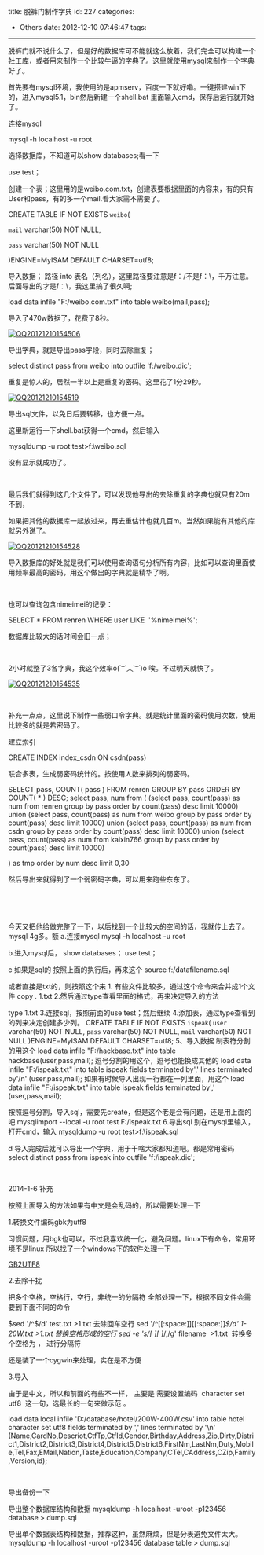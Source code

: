 title: 脱裤门制作字典
id: 227
categories:
  - Others
date: 2012-12-10 07:46:47
tags:
---

脱裤门就不说什么了，但是好的数据库可不能就这么放着，我们完全可以构建一个社工库，或者用来制作一个比较牛逼的字典了。这里就使用mysql来制作一个字典好了。

首先要有mysql环境，我使用的是apmserv，百度一下就好嘞。一键搭建win下的，进入mysql5.1，bin然后新建一个shell.bat 里面输入cmd，保存后运行就开始了。

连接mysql

mysql -h localhost -u root

选择数据库，不知道可以show databases;看一下

use test；

创建一个表；这里用的是weibo.com.txt，创建表要根据里面的内容来，有的只有User和pass，有的多一个mail.看大家需不需要了。

CREATE TABLE IF NOT EXISTS `weibo`(

`mail` varchar(50) NOT NULL,

`pass` varchar(50) NOT NULL

)ENGINE=MyISAM DEFAULT CHARSET=utf8;

导入数据； 路径 into 表名（列名），这里路径要注意是f：/不是f：\，千万注意。后面导出的才是f：\，我这里搞了很久啊;

load data infile "F:/weibo.com.txt" into table weibo(mail,pass);

导入了470w数据了，花费了8秒。

[![](http://dlinux.sinaapp.com/wp-content/uploads/2012/12/QQ20121210154506.png "QQ20121210154506")](http://dlinux.sinaapp.com/wp-content/uploads/2012/12/QQ20121210154506.png)

导出字典，就是导出pass字段，同时去除重复；

select distinct pass from weibo into outfile 'f:/weibo.dic';

重复是惊人的，居然一半以上是重复的密码。这里花了1分29秒。

[![](http://dlinux.sinaapp.com/wp-content/uploads/2012/12/QQ20121210154519.png "QQ20121210154519")](http://dlinux.sinaapp.com/wp-content/uploads/2012/12/QQ20121210154519.png)

导出sql文件，以免日后要转移，也方便一点。

这里新运行一下shell.bat获得一个cmd，然后输入

mysqldump -u root test&gt;f:\weibo.sql

没有显示就成功了。

&nbsp;

最后我们就得到这几个文件了，可以发现他导出的去除重复的字典也就只有20m不到，

如果把其他的数据库一起放过来，再去重估计也就几百m。当然如果能有其他的库就另外说了。

[![](http://dlinux.sinaapp.com/wp-content/uploads/2012/12/QQ20121210154528.png "QQ20121210154528")](http://dlinux.sinaapp.com/wp-content/uploads/2012/12/QQ20121210154528.png)

导入数据库的好处就是我们可以使用查询语句分析所有内容，比如可以查询里面使用频率最高的密码，用这个做出的字典就是精华了啊。

&nbsp;

也可以查询包含nimeimei的记录：

SELECT * FROM renren WHERE user LIKE  '%nimeimei%';

数据库比较大的话时间会旧一点；

&nbsp;

2小时就整了3各字典，我这个效率o(︶︿︶)o 唉。不过明天就快了。

[![](http://dlinux.sinaapp.com/wp-content/uploads/2012/12/QQ20121210154535.png "QQ20121210154535")](http://dlinux.sinaapp.com/wp-content/uploads/2012/12/QQ20121210154535.png)

&nbsp;

补充一点点，这里说下制作一些弱口令字典。就是统计里面的密码使用次数，使用比较多的就是若密码了。

建立索引

CREATE INDEX index_csdn ON csdn(pass)

联合多表，生成弱密码统计的。按使用人数来排列的弱密码。

SELECT pass, COUNT( pass ) FROM renren GROUP BY pass ORDER BY COUNT( * ) DESC;
select pass, num from (
(select pass, count(pass) as num from renren group by pass order by count(pass) desc limit 10000)
union
(select pass, count(pass) as num from weibo group by pass order by count(pass) desc limit 10000)
union
(select pass, count(pass) as num from csdn group by pass order by count(pass) desc limit 10000)
union
(select pass, count(pass) as num from kaixin766 group by pass order by count(pass) desc limit 10000)

) as tmp
order by num desc limit 0,30

然后导出来就得到了一个弱密码字典，可以用来跑些东东了。

&nbsp;

&nbsp;

今天又把他给做完整了一下，以后找到一个比较大的空间的话，我就传上去了。mysql 4g多。额
a.连接mysql
mysql -h localhost -u root

b.进入mysql后，
show databases；
use test；

c
如果是sql的
按照上面的执行后，再来这个
source f:/datafilename.sql

或者直接是txt的，则按照这个来
1\. 有些文件比较多，通过这个命令来合并成1个文件
copy *.* 1.txt
2.然后通过type查看里面的格式，再来决定导入的方法

type 1.txt
3.连接sql，按照前面的use test；然后继续
4.添加表，通过type查看到的列来决定创建多少列。
CREATE TABLE IF NOT EXISTS `ispeak`(
`user` varchar(50) NOT NULL,
`pass` varchar(50) NOT NULL,
`mail` varchar(50) NOT NULL
)ENGINE=MyISAM DEFAULT CHARSET=utf8;
5、导入数据
制表符分割的用这个
load data infile "F:/hackbase.txt" into table hackbase(user,pass,mail);
逗号分割的用这个，逗号也能换成其他的
load data infile "F:/ispeak.txt" into table ispeak fields terminated by',' lines terminated by'/n'
(user,pass,mail);
如果有时候导入出现一行都在一列里面，用这个
load data infile "F:/ispeak.txt" into table ispeak fields terminated by',' (user,pass,mail);

按照逗号分割，导入sql，需要先create，但是这个老是会有问题，还是用上面的吧
mysqlimport --local -u root test F:/ispeak.txt
6.导出sql
别在mysql里输入，打开cmd，输入
mysqldump -u root test&gt;f:\ispeak.sql

d
导入完成后就可以导出一个字典，用于干啥大家都知道吧。都是常用密码
select distinct pass from ispeak into outfile 'f:/ispeak.dic';

&nbsp;

2014-1-6 补充

按照上面导入的方法如果有中文是会乱码的，所以需要处理一下

1.转换文件编码gbk为utf8

习惯问题，用bgk也可以，不过我喜欢统一化，避免问题。linux下有命令，常用环境不是linux 所以找了一个windows下的软件处理一下

[GB2UTF8](http://7xnueu.com1.z0.glb.clouddn.com/2012/12/GB2UTF8.zip)

2.去除干扰

把多个空格，空格行，空行，非统一的分隔符 全部处理一下，根据不同文件会需要到下面不同的命令

$sed '/^$/d' test.txt &gt;1.txt 去除回车空行
sed '/^[[:space:]][[:space:]]*$/d' 1-20W.txt &gt;1.txt 替换空格形成的空行
sed -e 's/[ ][ ]*/,/g' filename  &gt;1.txt  转换多个空格为 ， 进行分隔符

还是装了一个cygwin来处理，实在是不方便

3.导入

由于是中文，所以和前面的有些不一样， 主要是 需要设置编码  character set utf8  这一句，选最长的一句来做示范 。

load data local infile 'D:/database/hotel/200W-400W.csv' into table hotel character set utf8 fields terminated by ',' lines terminated by '\n' (Name,CardNo,Descriot,CtfTp,CtfId,Gender,Birthday,Address,Zip,Dirty,District1,District2,District3,District4,District5,District6,FirstNm,LastNm,Duty,Mobile,Tel,Fax,EMail,Nation,Taste,Education,Company,CTel,CAddress,CZip,Family,Version,id);

&nbsp;

导出备份一下

导出整个数据库结构和数据
mysqldump -h localhost -uroot -p123456 database &gt; dump.sql

导出单个数据表结构和数据，推荐这种，虽然麻烦，但是分表避免文件太大。
mysqldump -h localhost -uroot -p123456 database table &gt; dump.sql